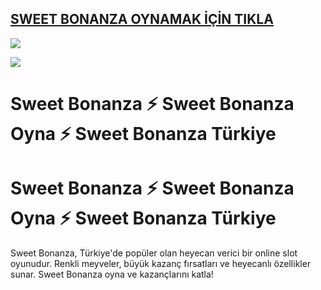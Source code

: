 ## <a href="https://www.237goley90.com/affiliates/?btag=2274211">SWEET BONANZA OYNAMAK İÇİN TIKLA</a>

<a href="https://www.237goley90.com/affiliates/?btag=2274211"><img src="https://s7.gifyu.com/images/SXUCV.gif"></a>

<a href="https://www.237goley90.com/affiliates/?btag=2274211"><img src="https://i.ibb.co/5996XR2/PAGESKINGOLEY-2.png"></a>

# Sweet Bonanza ⚡️ Sweet Bonanza Oyna ⚡️ Sweet Bonanza Türkiye

# Sweet Bonanza ⚡️ Sweet Bonanza Oyna ⚡️ Sweet Bonanza Türkiye

Sweet Bonanza, Türkiye'de popüler olan heyecan verici bir online slot oyunudur. Renkli meyveler, büyük kazanç fırsatları ve heyecanlı özellikler sunar. Sweet Bonanza oyna ve kazançlarını katla!
